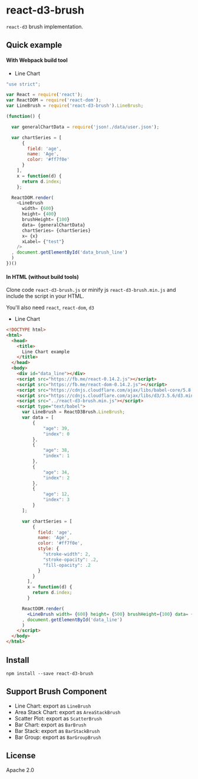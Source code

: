 # react-d3-brush

`react-d3` brush implementation.

## Quick example

#### With Webpack build tool

- Line Chart

```js
"use strict";

var React = require('react');
var ReactDOM = require('react-dom');
var LineBrush = require('react-d3-brush').LineBrush;

(function() {

  var generalChartData = require('json!./data/user.json');

  var chartSeries = [
      {
        field: 'age',
        name: 'Age',
        color: '#ff7f0e'
      }
    ],
    x = function(d) {
      return d.index;
    };

  ReactDOM.render(
    <LineBrush
      width= {600}
      height= {400}
      brushHeight= {100}
      data= {generalChartData}
      chartSeries= {chartSeries}
      x= {x}
      xLabel= {"test"}
    />
  , document.getElementById('data_brush_line')
  )
})()

```

#### In HTML (without build tools)

Clone code `react-d3-brush.js` or minify js `react-d3-brush.min.js` and include the script in your HTML.

You'll also need `react`, `react-dom`, `d3`

- Line Chart

```html
<!DOCTYPE html>
<html>
  <head>
    <title>
      Line Chart example
    </title>
  </head>
  <body>
    <div id="data_line"></div>
    <script src="https://fb.me/react-0.14.2.js"></script>
    <script src="https://fb.me/react-dom-0.14.2.js"></script>
    <script src="https://cdnjs.cloudflare.com/ajax/libs/babel-core/5.8.23/browser.min.js"></script>
    <script src="https://cdnjs.cloudflare.com/ajax/libs/d3/3.5.6/d3.min.js"></script>
    <script src="../react-d3-brush.min.js"></script>
    <script type="text/babel">
      var LineBrush = ReactD3Brush.LineBrush;
      var data = [
          {
              "age": 39,
              "index": 0
          },
          {
              "age": 38,
              "index": 1
          },
          {
              "age": 34,
              "index": 2
          },
          {
              "age": 12,
              "index": 3
          }
      ];

      var chartSeries = [
          {
            field: 'age',
            name: 'Age',
            color: '#ff7f0e',
            style: {
              "stroke-width": 2,
              "stroke-opacity": .2,
              "fill-opacity": .2
            }
          }
        ],
        x = function(d) {
          return d.index;
        }

      ReactDOM.render(
        <LineBrush width= {600} height= {500} brushHeight={100} data= {data} chartSeries= {chartSeries} x= {x} />
      , document.getElementById('data_line')
      )
    </script>
  </body>
</html>
```

## Install

```
npm install --save react-d3-brush
```

## Support Brush Component

- Line Chart: export as `LineBrush`
- Area Stack Chart: export as `AreaStackBrush`
- Scatter Plot: export as `ScatterBrush`
- Bar Chart: export as `BarBrush`
- Bar Stack: export as `BarStackBrush`
- Bar Group: export as `BarGroupBrush`

## License

Apache 2.0
